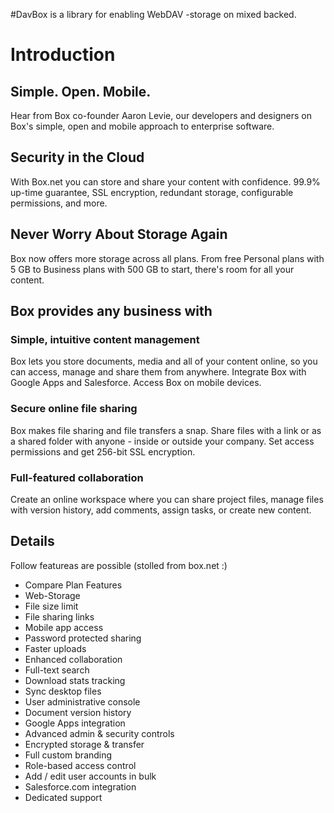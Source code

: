 #DavBox is a library for enabling WebDAV -storage on mixed backed.

# Introduction #

## Simple. Open. Mobile. ##
Hear from Box co-founder Aaron Levie, our developers and designers on Box's simple, open and mobile approach to enterprise software.

## Security in the Cloud ##
With Box.net you can store and share your content with confidence. 99.9% up-time guarantee, SSL encryption, redundant storage, configurable permissions, and more.

## Never Worry About Storage Again ##
Box now offers more storage across all plans. From free Personal plans with 5 GB to Business plans with 500 GB to start, there's room for all your content.

## Box provides any business with ##
### Simple, intuitive content management ###

Box lets you store documents, media and all of your content online, so you can access, manage and share them from anywhere. Integrate Box with Google Apps and Salesforce. Access Box on mobile devices.
### Secure online file sharing ###

Box makes file sharing and file transfers a snap. Share files with a link or as a shared folder with anyone - inside or outside your company. Set access permissions and get 256-bit SSL encryption.
### Full-featured collaboration ###

Create an online workspace where you can share project files, manage files with version history, add comments, assign tasks, or create new content.

## Details ##

Follow featureas are possible (stolled from box.net :)
  * Compare Plan Features
  * Web-Storage
  * File size limit
  * File sharing links
  * Mobile app access
  * Password protected sharing
  * Faster uploads
  * Enhanced collaboration
  * Full-text search
  * Download stats tracking
  * Sync desktop files
  * User administrative console
  * Document version history
  * Google Apps integration
  * Advanced admin & security controls
  * Encrypted storage & transfer
  * Full custom branding
  * Role-based access control
  * Add / edit user accounts in bulk
  * Salesforce.com integration
  * Dedicated support